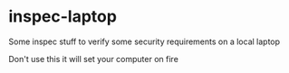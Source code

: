 inspec-laptop
=============


Some inspec stuff to verify some security requirements on a local laptop

Don't use this it will set your computer on fire

